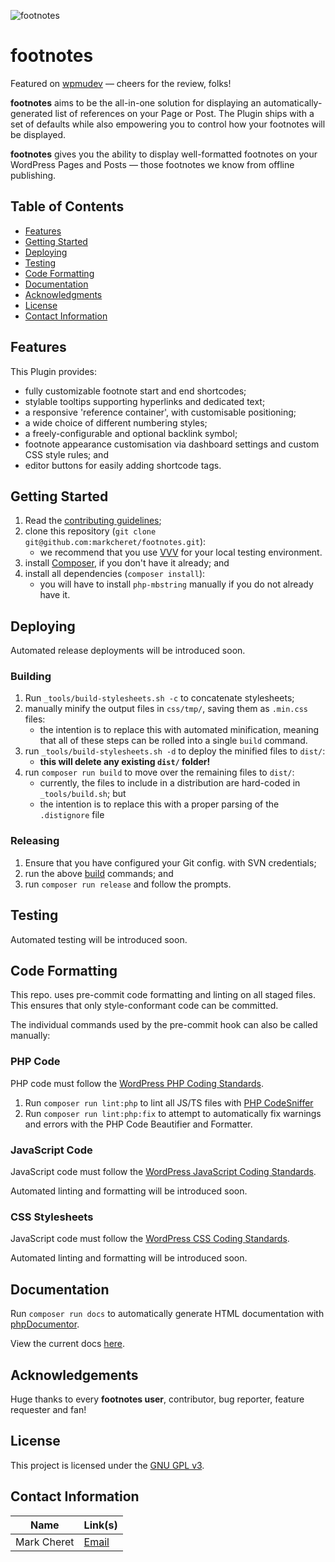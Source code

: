 ![footnotes](https://raw.githubusercontent.com/markcheret/footnotes/main/img/footnotes.png)

# footnotes

Featured on [wpmudev][wpmudev] — cheers for the review, folks!

**footnotes** aims to be the all-in-one solution for displaying an 
automatically-generated list of references on your Page or Post. The Plugin 
ships with a set of defaults while also empowering you to control how your 
footnotes will be displayed.

**footnotes** gives you the ability to display well-formatted footnotes on your 
WordPress Pages and Posts — those footnotes we know from offline publishing.

## Table of Contents

* [Features](#features)
* [Getting Started](#getting-started)
* [Deploying](#deploying)
* [Testing](#testing)
* [Code Formatting](#code-formatting)
* [Documentation](#documentation)
* [Acknowledgments](#acknowledgements)
* [License](#license)
* [Contact Information](#contact-information)

## Features

This Plugin provides:

- fully customizable footnote start and end shortcodes;
- stylable tooltips supporting hyperlinks and dedicated text;
- a responsive 'reference container', with customisable positioning;
- a wide choice of different numbering styles;
- a freely-configurable and optional backlink symbol;
- footnote appearance customisation via dashboard settings and custom CSS style 
  rules; and
- editor buttons for easily adding shortcode tags.

## Getting Started

1. Read the [contributing guidelines][contributing];
1. clone this repository (`git clone git@github.com:markcheret/footnotes.git`):
    - we recommend that you use [VVV][vvv] for your local testing environment.
1. install [Composer][composer], if you don't have it already; and
1. install all dependencies (`composer install`):
    - you will have to install `php-mbstring` manually if you do not already 
      have it.
     
## Deploying

Automated release deployments will be introduced soon.

### Building

1. Run `_tools/build-stylesheets.sh -c` to concatenate stylesheets;
1. manually minify the output files in `css/tmp/`, saving them as `.min.css` files:
    - the intention is to replace this with automated minification, meaning that
    all of these steps can be rolled into a single `build` command.
1. run `_tools/build-stylesheets.sh -d` to deploy the minified files to `dist/`:
    - **this will delete any existing `dist/` folder!**
1. run `composer run build` to move over the remaining files to `dist/`:
    - currently, the files to include in a distribution are hard-coded in 
      `_tools/build.sh`; but
    - the intention is to replace this with a proper parsing of the `.distignore` 
      file
  
### Releasing

1. Ensure that you have configured your Git config. with SVN credentials;
1. run the above [build](#building) commands; and
1. run `composer run release` and follow the prompts.
      
## Testing

Automated testing will be introduced soon.

## Code Formatting

This repo. uses pre-commit code formatting and linting on all staged files. 
This ensures that only style-conformant code can be committed.

The individual commands used by the pre-commit hook can also be called manually:

### PHP Code

PHP code must follow the [WordPress PHP Coding Standards][wpcs-php].

1. Run `composer run lint:php` to lint all JS/TS files with [PHP CodeSniffer][phpcs]
1. Run `composer run lint:php:fix` to attempt to automatically fix warnings and 
  errors with the PHP Code Beautifier and Formatter.
  
### JavaScript Code

JavaScript code must follow the [WordPress JavaScript Coding Standards][wpcs-js].

Automated linting and formatting will be introduced soon.
  
### CSS Stylesheets

JavaScript code must follow the [WordPress CSS Coding Standards][wpcs-css].

Automated linting and formatting will be introduced soon.

## Documentation

Run `composer run docs` to automatically generate HTML documentation with 
[phpDocumentor][phpdocumentor].

View the current docs [here][footnotes-docs].

## Acknowledgements

Huge thanks to every **footnotes user**, contributor, bug reporter, feature 
requester and fan!

## License

This project is licensed under the [GNU GPL v3][gpl-v3].

## Contact Information 

| Name          | Link(s)               |
|---------------|-----------------------|
|Mark Cheret		| [Email][mcheret] 			|

[wpmudev]: http://premium.wpmudev.org/blog/12-surprisingly-useful-wordpress-plugins-you-dont-know-about/
[php]: https://www.php.net/
[contributing]: https://github.com/markcheret/footnotes/blob/main/CONTRIBUTING.md
[vvv]: https://varyingvagrantvagrants.org/
[composer]: https://getcomposer.org/download/
[wpcs-php]: https://developer.wordpress.org/coding-standards/wordpress-coding-standards/php/
[phpcs]: https://github.com/squizlabs/PHP_CodeSniffer
[wpcs-js]: https://developer.wordpress.org/coding-standards/wordpress-coding-standards/javascript/
[wpcs-css]: https://developer.wordpress.org/coding-standards/wordpress-coding-standards/css/
[phpdocumentor]: https://phpdoc.org/
[footnotes-docs]: https://markcheret.github.io/footnotes/
[gpl-v3]: https://www.gnu.org/licenses/gpl-3.0.en.html
[mcheret]: mailto:mark@cheret.de

